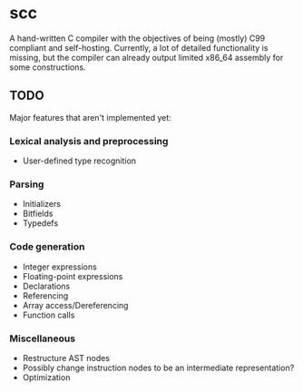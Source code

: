 # scc

A hand-written C compiler with the objectives of being (mostly) C99 compliant and self-hosting.
Currently, a lot of detailed functionality is missing, but the compiler can already output limited x86\_64 assembly for some constructions.

## TODO
Major features that aren't implemented yet:

### Lexical analysis and preprocessing
* User-defined type recognition

### Parsing
* Initializers
* Bitfields
* Typedefs

### Code generation
* Integer expressions
* Floating-point expressions
* Declarations
* Referencing
* Array access/Dereferencing
* Function calls

### Miscellaneous
* Restructure AST nodes
* Possibly change instruction nodes to be an intermediate representation?
* Optimization

